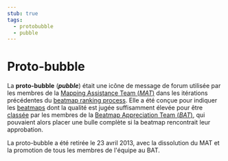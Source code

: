 ```yaml
---
stub: true
tags:
  - protobubble
  - pubble
---
```


# Proto-bubble

La **proto-bubble** (***pubble***) était une icône de message de forum utilisée par les membres de la [Mapping Assistance Team (*MAT*)](/wiki/Modding/Mapping_Assistance_Team) dans les itérations précédentes du [beatmap ranking process](/wiki/Beatmap_ranking_procedure). Elle a été conçue pour indiquer les [beatmaps](/wiki/Beatmap) dont la qualité est jugée suffisamment élevée pour être [classée](/wiki/Beatmap/Category#ranked) par les membres de la [Beatmap Appreciation Team (*BAT*)](/wiki/Modding/Beatmap_Appreciation_Team), qui pouvaient alors placer une bulle complète si la beatmap rencontrait leur approbation.

La proto-bubble a été retirée le 23 avril 2013, avec la dissolution du MAT et la promotion de tous les membres de l'équipe au BAT.
